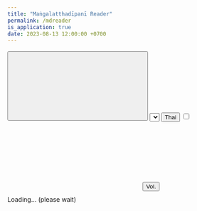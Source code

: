 ```yaml
---
title: "Maṅgalatthadīpanī Reader"
permalink: /mdreader
is_application: true
date: 2023-08-13 12:00:00 +0700
---
```


<div id="toolbar" style="padding-bottom:10px;padding-top:3px;">
<span class="toolbarbg">
<button onClick="bcUtil.toggleToolBar(mdReader);"><svg class="icon"><use xlink:href="/assets/fontawesome/custom.svg#window-maximize"></use></svg></button>
<select id="paranumselector" title="Paragraph number to go" onChange="mdReader.goParaNum();"></select>
<button title="Thai translation" onClick="mdReader.openTransThai();">Thai</button>
<label for="syncthai" title="Synchronize with Thai"><input type="checkbox" id="syncthai" onClick="mdReader.syncThai();"><svg class="icon"><use xlink:href="/assets/fontawesome/custom.svg#sync"></use></svg></label>
<button id="volumebutton" onClick="mdReader.goVolume();">Vol.</button>
</span>
</div>
<div id="textdisplay">Loading... (please wait)</div>
<script src="/assets/js/mdreader.js"></script>
<script src="/assets/js/pako_inflate.min.js"></script>
<script>
mdReader.util = bcUtil;
mdReader.loadText();
</script>
